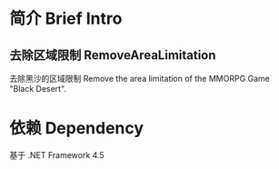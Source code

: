 # 简介 Brief Intro #
## 去除区域限制 RemoveAreaLimitation ##
去除黑沙的区域限制
Remove the area limitation of the MMORPG Game "Black Desert".
# 依赖 Dependency #
基于 .NET Framework 4.5
